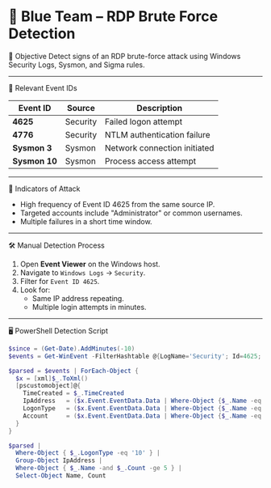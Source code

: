 # 🔵 Blue Team – RDP Brute Force Detection

 🎯 Objective
Detect signs of an RDP brute-force attack using Windows Security Logs, Sysmon, and Sigma rules.

---

 📖 Relevant Event IDs

| Event ID | Source   | Description                   |
|----------|----------|-------------------------------|
| **4625** | Security | Failed logon attempt          |
| **4776** | Security | NTLM authentication failure   |
| **Sysmon 3** | Sysmon | Network connection initiated |
| **Sysmon 10**| Sysmon | Process access attempt       |

---

 🪪 Indicators of Attack

- High frequency of Event ID 4625 from the same source IP.
- Targeted accounts include "Administrator" or common usernames.
- Multiple failures in a short time window.

---

 🛠️ Manual Detection Process

1. Open **Event Viewer** on the Windows host.
2. Navigate to `Windows Logs` → `Security`.
3. Filter for `Event ID 4625`.
4. Look for:
   - Same IP address repeating.
   - Multiple login attempts in minutes.

---

 🖥️ PowerShell Detection Script

```powershell
$since = (Get-Date).AddMinutes(-10)
$events = Get-WinEvent -FilterHashtable @{LogName='Security'; Id=4625; StartTime=$since}

$parsed = $events | ForEach-Object {
  $x = [xml]$_.ToXml()
  [pscustomobject]@{
    TimeCreated = $_.TimeCreated
    IpAddress   = ($x.Event.EventData.Data | Where-Object {$_.Name -eq 'IpAddress'}).'#text'
    LogonType   = ($x.Event.EventData.Data | Where-Object {$_.Name -eq 'LogonType'}).'#text'
    Account     = ($x.Event.EventData.Data | Where-Object {$_.Name -eq 'TargetUserName'}).'#text'
  }
}

$parsed |
  Where-Object { $_.LogonType -eq '10' } |
  Group-Object IpAddress |
  Where-Object { $_.Name -and $_.Count -ge 5 } |
  Select-Object Name, Count
